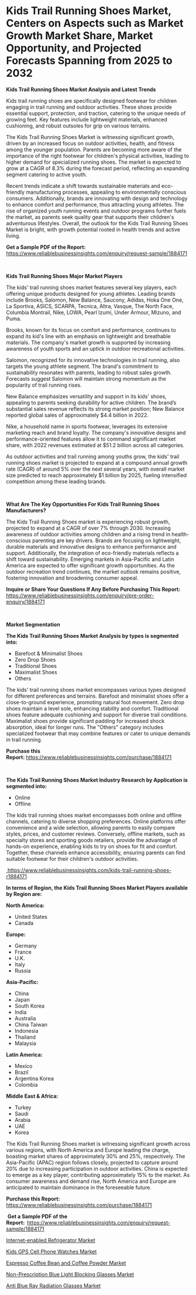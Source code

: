 <p><h1>Kids Trail Running Shoes Market, Centers on Aspects such as Market Growth Market Share, Market Opportunity, and Projected Forecasts Spanning from 2025 to 2032</h1></p><p><strong>Kids Trail Running Shoes Market Analysis and Latest Trends</strong></p>
<p><p>Kids trail running shoes are specifically designed footwear for children engaging in trail running and outdoor activities. These shoes provide essential support, protection, and traction, catering to the unique needs of growing feet. Key features include lightweight materials, enhanced cushioning, and robust outsoles for grip on various terrains.</p><p>The Kids Trail Running Shoes Market is witnessing significant growth, driven by an increased focus on outdoor activities, health, and fitness among the younger population. Parents are becoming more aware of the importance of the right footwear for children's physical activities, leading to higher demand for specialized running shoes. The market is expected to grow at a CAGR of 8.3% during the forecast period, reflecting an expanding segment catering to active youth.</p><p>Recent trends indicate a shift towards sustainable materials and eco-friendly manufacturing processes, appealing to environmentally conscious consumers. Additionally, brands are innovating with design and technology to enhance comfort and performance, thus attracting young athletes. The rise of organized youth running events and outdoor programs further fuels the market, as parents seek quality gear that supports their children's adventurous lifestyles. Overall, the outlook for the Kids Trail Running Shoes Market is bright, with growth potential rooted in health trends and active living.</p></p>
<p><strong>Get a Sample PDF of the Report:&nbsp;</strong> <a href="https://www.reliablebusinessinsights.com/enquiry/request-sample/1884171?utm_campaign=39&utm_medium=2&utm_source=Github&utm_content=ia&utm_term=06042025&utm_id=kids-trail-running-shoes">https://www.reliablebusinessinsights.com/enquiry/request-sample/1884171</a></p>
<p>&nbsp;</p>
<p><strong>Kids Trail Running Shoes Major Market Players</strong></p>
<p><p>The kids' trail running shoes market features several key players, each offering unique products designed for young athletes. Leading brands include Brooks, Salomon, New Balance, Saucony, Adidas, Hoka One One, La Sportiva, ASICS, SCARPA, Tecnica, Altra, Vasque, The North Face, Columbia Montrail, Nike, LOWA, Pearl Izumi, Under Armour, Mizuno, and Puma.</p><p>Brooks, known for its focus on comfort and performance, continues to expand its kid's line with an emphasis on lightweight and breathable materials. The company's market growth is supported by increasing awareness of youth sports and an uptick in outdoor recreational activities.</p><p>Salomon, recognized for its innovative technologies in trail running, also targets the young athlete segment. The brand's commitment to sustainability resonates with parents, leading to robust sales growth. Forecasts suggest Salomon will maintain strong momentum as the popularity of trail running rises.</p><p>New Balance emphasizes versatility and support in its kids' shoes, appealing to parents seeking durability for active children. The brand’s substantial sales revenue reflects its strong market position; New Balance reported global sales of approximately $4.4 billion in 2022.</p><p>Nike, a household name in sports footwear, leverages its extensive marketing reach and brand loyalty. The company's innovative designs and performance-oriented features allow it to command significant market share, with 2022 revenues estimated at $51.2 billion across all categories.</p><p>As outdoor activities and trail running among youths grow, the kids' trail running shoes market is projected to expand at a compound annual growth rate (CAGR) of around 5% over the next several years, with overall market size predicted to reach approximately $1 billion by 2025, fueling intensified competition among these leading brands.</p></p>
<p>&nbsp;</p>
<p><strong>What Are The Key Opportunities For Kids Trail Running Shoes Manufacturers?</strong></p>
<p><p>The Kids Trail Running Shoes market is experiencing robust growth, projected to expand at a CAGR of over 7% through 2030. Increasing awareness of outdoor activities among children and a rising trend in health-conscious parenting are key drivers. Brands are focusing on lightweight, durable materials and innovative designs to enhance performance and support. Additionally, the integration of eco-friendly materials reflects a shift toward sustainability. Emerging markets in Asia-Pacific and Latin America are expected to offer significant growth opportunities. As the outdoor recreation trend continues, the market outlook remains positive, fostering innovation and broadening consumer appeal.</p></p>
<p><strong>Inquire or Share Your Questions If Any Before Purchasing This Report:</strong> <a href="https://www.reliablebusinessinsights.com/enquiry/pre-order-enquiry/1884171?utm_campaign=39&utm_medium=2&utm_source=Github&utm_content=ia&utm_term=06042025&utm_id=kids-trail-running-shoes">https://www.reliablebusinessinsights.com/enquiry/pre-order-enquiry/1884171</a></p>
<p>&nbsp;</p>
<p><strong>Market Segmentation</strong></p>
<p><strong>The Kids Trail Running Shoes Market Analysis by types is segmented into:</strong></p>
<p><ul><li>Barefoot & Minimalist Shoes</li><li>Zero Drop Shoes</li><li>Traditional Shoes</li><li>Maximalist Shoes</li><li>Others</li></ul></p>
<p><p>The kids' trail running shoes market encompasses various types designed for different preferences and terrains. Barefoot and minimalist shoes offer a close-to-ground experience, promoting natural foot movement. Zero drop shoes maintain a level sole, enhancing stability and comfort. Traditional shoes feature adequate cushioning and support for diverse trail conditions. Maximalist shoes provide significant padding for increased shock absorption, ideal for longer runs. The "Others" category includes specialized footwear that may combine features or cater to unique demands in trail running.</p></p>
<p><strong>Purchase this Report:&nbsp;</strong><a href="https://www.reliablebusinessinsights.com/purchase/1884171?utm_campaign=39&utm_medium=2&utm_source=Github&utm_content=ia&utm_term=06042025&utm_id=kids-trail-running-shoes">https://www.reliablebusinessinsights.com/purchase/1884171</a></p>
<p>&nbsp;</p>
<p><strong>The Kids Trail Running Shoes Market Industry Research by Application is segmented into:</strong></p>
<p><ul><li>Online</li><li>Offline</li></ul></p>
<p><p>The kids trail running shoes market encompasses both online and offline channels, catering to diverse shopping preferences. Online platforms offer convenience and a wide selection, allowing parents to easily compare styles, prices, and customer reviews. Conversely, offline markets, such as specialty stores and sporting goods retailers, provide the advantage of hands-on experience, enabling kids to try on shoes for fit and comfort. Together, these channels enhance accessibility, ensuring parents can find suitable footwear for their children's outdoor activities.</p></p>
<p><a href="https://www.reliablebusinessinsights.com/kids-trail-running-shoes-r1884171?utm_campaign=39&utm_medium=2&utm_source=Github&utm_content=ia&utm_term=06042025&utm_id=kids-trail-running-shoes">&nbsp;https://www.reliablebusinessinsights.com/kids-trail-running-shoes-r1884171</a></p>
<p><strong>In terms of Region, the Kids Trail Running Shoes Market Players available by Region are:</strong></p>
<p>
    <p> <strong> North America: </strong>
        <ul>
            <li>United States</li>
            <li>Canada</li>
        </ul>
        </p> 
    <p> <strong> Europe: </strong>
        <ul>
            <li>Germany</li>
            <li>France</li>
            <li>U.K.</li>
            <li>Italy</li>
            <li>Russia</li>
        </ul>
        </p> 
    <p> <strong> Asia-Pacific: </strong>
        <ul>
            <li>China</li>
            <li>Japan</li>
            <li>South Korea</li>
            <li>India</li>
            <li>Australia</li>
            <li>China Taiwan</li>
            <li>Indonesia</li>
            <li>Thailand</li>
            <li>Malaysia</li>
        </ul>
        </p> 
    <p> <strong> Latin America: </strong>
        <ul>
            <li>Mexico</li>
            <li>Brazil</li>
            <li>Argentina Korea</li>
            <li>Colombia</li>
        </ul>
        </p> 
    <p> <strong> Middle East & Africa: </strong>
        <ul>
            <li>Turkey</li>
            <li>Saudi</li>
            <li>Arabia</li>
            <li>UAE</li>
            <li>Korea</li>
        </ul>
    </p>
    </p>
<p><p>The Kids Trail Running Shoes market is witnessing significant growth across various regions, with North America and Europe leading the charge, boasting market shares of approximately 30% and 25%, respectively. The Asia-Pacific (APAC) region follows closely, projected to capture around 20% due to increasing participation in outdoor activities. China is expected to emerge as a key player, contributing approximately 15% to the market. As consumer awareness and demand rise, North America and Europe are anticipated to maintain dominance in the foreseeable future.</p></p>
<p><strong>Purchase this Report: </strong><a href="https://www.reliablebusinessinsights.com/purchase/1884171?utm_campaign=39&utm_medium=2&utm_source=Github&utm_content=ia&utm_term=06042025&utm_id=kids-trail-running-shoes">https://www.reliablebusinessinsights.com/purchase/1884171</a></p>
<p>&nbsp;<strong>Get a Sample PDF of the Report:&nbsp;&nbsp;</strong><a href="https://www.reliablebusinessinsights.com/enquiry/request-sample/1884171?utm_campaign=39&utm_medium=2&utm_source=Github&utm_content=ia&utm_term=06042025&utm_id=kids-trail-running-shoes">https://www.reliablebusinessinsights.com/enquiry/request-sample/1884171</a></p>
<p><strong></strong></p>
<p><p><a href="https://github.com/panciujoslin3/Market-Research-Report-List-1/blob/main/internet-enabled-refrigerator-market.md?utm_campaign=39&utm_medium=2&utm_source=Github&utm_content=ia&utm_term=06042025&utm_id=kids-trail-running-shoes">Internet-enabled Refrigerator Market</a></p><p><a href="https://github.com/akitamegge65/Market-Research-Report-List-1/blob/main/kids-gps-cell-phone-watches-market.md?utm_campaign=39&utm_medium=2&utm_source=Github&utm_content=ia&utm_term=06042025&utm_id=kids-trail-running-shoes">Kids GPS Cell Phone Watches Market</a></p><p><a href="https://github.com/gummaarmel83/Market-Research-Report-List-1/blob/main/espresso-coffee-bean-and-coffee-powder-market.md?utm_campaign=39&utm_medium=2&utm_source=Github&utm_content=ia&utm_term=06042025&utm_id=kids-trail-running-shoes">Espresso Coffee Bean and Coffee Powder Market</a></p><p><a href="https://github.com/uldularido/Market-Research-Report-List-1/blob/main/non-prescription-blue-light-blocking-glasses-market.md?utm_campaign=39&utm_medium=2&utm_source=Github&utm_content=ia&utm_term=06042025&utm_id=kids-trail-running-shoes">Non-Prescription Blue Light Blocking Glasses Market</a></p><p><a href="https://github.com/widlerumland/Market-Research-Report-List-1/blob/main/anti-blue-ray-radiation-glasses-market.md?utm_campaign=39&utm_medium=2&utm_source=Github&utm_content=ia&utm_term=06042025&utm_id=kids-trail-running-shoes">Anti Blue Ray Radiation Glasses Market</a></p></p>
